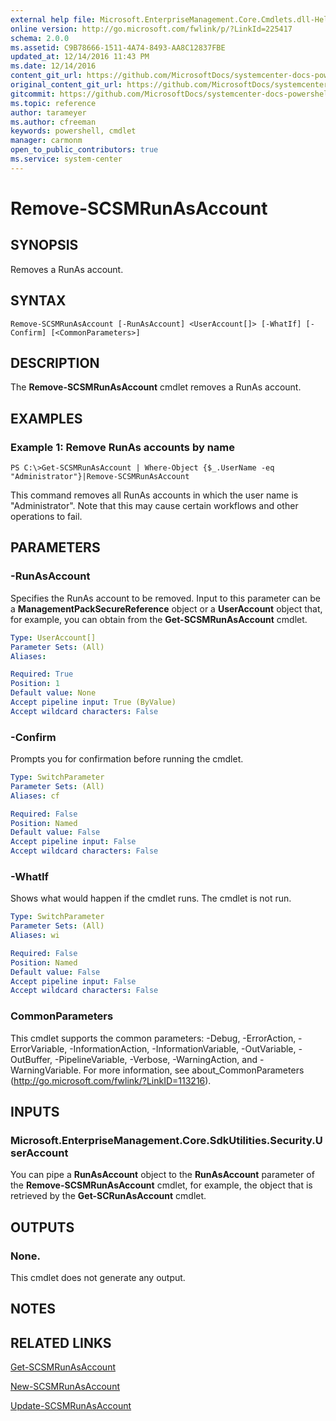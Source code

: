 ```yaml
---
external help file: Microsoft.EnterpriseManagement.Core.Cmdlets.dll-Help.xml
online version: http://go.microsoft.com/fwlink/p/?LinkId=225417
schema: 2.0.0
ms.assetid: C9B78666-1511-4A74-8493-AA8C12837FBE
updated_at: 12/14/2016 11:43 PM
ms.date: 12/14/2016
content_git_url: https://github.com/MicrosoftDocs/systemcenter-docs-powershell/blob/master/systemcenter-cmdlets/SystemCenter2016/ServiceManagerCore/v1.0/Remove-SCSMRunAsAccount.md
original_content_git_url: https://github.com/MicrosoftDocs/systemcenter-docs-powershell/blob/master/systemcenter-cmdlets/SystemCenter2016/ServiceManagerCore/v1.0/Remove-SCSMRunAsAccount.md
gitcommit: https://github.com/MicrosoftDocs/systemcenter-docs-powershell/blob/96cd9bd2780eb6b78c540fa00d3b8a4313e3ed40/systemcenter-cmdlets/SystemCenter2016/ServiceManagerCore/v1.0/Remove-SCSMRunAsAccount.md
ms.topic: reference
author: tarameyer
ms.author: cfreeman
keywords: powershell, cmdlet
manager: carmonm
open_to_public_contributors: true
ms.service: system-center
---
```


# Remove-SCSMRunAsAccount

## SYNOPSIS
Removes a RunAs account.

## SYNTAX

```
Remove-SCSMRunAsAccount [-RunAsAccount] <UserAccount[]> [-WhatIf] [-Confirm] [<CommonParameters>]
```

## DESCRIPTION
The **Remove-SCSMRunAsAccount** cmdlet removes a RunAs account.

## EXAMPLES

### Example 1: Remove RunAs accounts by name
```
PS C:\>Get-SCSMRunAsAccount | Where-Object {$_.UserName -eq "Administrator"}|Remove-SCSMRunAsAccount
```

This command removes all RunAs accounts in which the user name is "Administrator".
Note that this may cause certain workflows and other operations to fail.

## PARAMETERS

### -RunAsAccount
Specifies the RunAs account to be removed.
Input to this parameter can be a **ManagementPackSecureReference** object or a **UserAccount** object that, for example, you can obtain from the **Get-SCSMRunAsAccount** cmdlet.

```yaml
Type: UserAccount[]
Parameter Sets: (All)
Aliases: 

Required: True
Position: 1
Default value: None
Accept pipeline input: True (ByValue)
Accept wildcard characters: False
```

### -Confirm
Prompts you for confirmation before running the cmdlet.

```yaml
Type: SwitchParameter
Parameter Sets: (All)
Aliases: cf

Required: False
Position: Named
Default value: False
Accept pipeline input: False
Accept wildcard characters: False
```

### -WhatIf
Shows what would happen if the cmdlet runs.
The cmdlet is not run.

```yaml
Type: SwitchParameter
Parameter Sets: (All)
Aliases: wi

Required: False
Position: Named
Default value: False
Accept pipeline input: False
Accept wildcard characters: False
```

### CommonParameters
This cmdlet supports the common parameters: -Debug, -ErrorAction, -ErrorVariable, -InformationAction, -InformationVariable, -OutVariable, -OutBuffer, -PipelineVariable, -Verbose, -WarningAction, and -WarningVariable. For more information, see about_CommonParameters (http://go.microsoft.com/fwlink/?LinkID=113216).

## INPUTS

### Microsoft.EnterpriseManagement.Core.SdkUtilities.Security.UserAccount
You can pipe a **RunAsAccount** object to the **RunAsAccount** parameter of the **Remove-SCSMRunAsAccount** cmdlet, for example, the object that is retrieved by the **Get-SCRunAsAccount** cmdlet.

## OUTPUTS

### None.
This cmdlet does not generate any output.

## NOTES

## RELATED LINKS

[Get-SCSMRunAsAccount](xref:SystemCenter2016/ServiceManagerCore/v1.0/Get-SCSMRunAsAccount.md)

[New-SCSMRunAsAccount](xref:SystemCenter2016/ServiceManagerCore/v1.0/New-SCSMRunAsAccount.md)

[Update-SCSMRunAsAccount](xref:SystemCenter2016/ServiceManagerCore/v1.0/Update-SCSMRunAsAccount.md)

